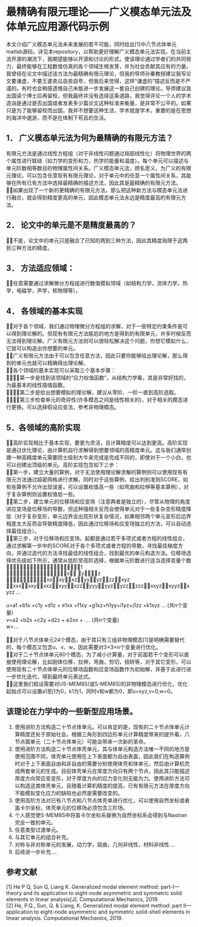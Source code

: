 # 最精确有限元理论——广义模态单元法及体单元应用源代码示例
  本文介绍广义模态单元法未来发展的若干可能，同时给出[1]中八节点体单元matlab源码，详见本repository，以帮助更好理解广义模态单元法实现。在当前主流开源的潮流下，我期望能够以开源和讨论的形式，使该理论通过学者们的共同努力，最终能够在工程数值仿真的各个领域生根发芽，并为社会贡献其应有的力量。我曾经在论文中描述该方法为最精确有限元理论，但我的导师孙秦教授建议我写论文要谦虚，不要王婆卖瓜自卖自夸，但我后来觉得，这样“谦虚的”描述反而是不严谨的。有时也会稍感遗憾自己未能进一步发展这一套自己创建的理论。导师建议我出国读个博士后再留校，但我最终并没有选择这条道路，我觉得评论一个人的学术造诣是通过是否出国或者发表多少篇论文这种标准来衡量，是非常不公平的。如果只是为了能够留校而出国，我并不想要这种生活，学术就是学术，重要的是在思想的海洋中遨游，而不是在体制下苟且的生活。

## 1． 广义模态单元法为何为最精确的有限元方法？
  有限元方法是通过线性方程组（对于非线性问题通过局部线性化）将物理世界的两个属性进行联结（如力学的变形和力，热学的能量和温度）。每个单元可以描述与单元阶数相等数目的物理属性间关系。广义模态单元法，顾名思义，为广义的有限元理论，可以包含任意现有有限元理论，对于单元中的任意一个属性间关系，其能够在所有已有方法中选择最精确的描述方法，因此其是最精确的有限元方法。<br>
如果出现了一个新的更精确的有限元方法，那么把这种新方法与模态单元法进行融合，就会得到精度更高的单元，因此模态单元法永远是精度最高的有限元方法。

## 2． 论文中的单元是不是精度最高的？
不是，论文中的单元只是融合了已知的两到三种方法，因此其精度局限于这两到三种方法的精度。

## 3． 方法适应领域：
任意需要通过求解微分方程组进行数值模拟领域（如结构力学，流体力学，热学，电磁学，声学，核物理等）。
    
## 4． 各领域的基本实现
对于各个领域，我们通过物理微分方程组的求解，对于一些特定约束条件是可以得到理论解的。但现有有限元方法尴尬的地方是得到的有限单元，许多时候反而无法得到理论解。广义有限元方法则可以很轻松解决这个问题，你想它模拟什么，它就可以构造出你想要的单元。<br>
广义有限元方法由于可以包含任意方法，因此只要你能够给出理论解，那么得到的单元也就可以精确得出理论解。<br>
各个领域的基本实现可以采取三个基本步骤：<br>
第一步是找到该领域的“应力权值函数”，从结构力学看，其是非常好找的，为最基本的线性插值函数。<br>
第二步是给出想要模拟的理论解，建议从零阶、一阶一直到高阶选取。<br>
第三步检查单元的奇异性(许多模态之间是线性相关的)，对于相关的模态进行更换。可以选择假设应变法，参考非物理模态。<br>

## 5．各领域的高阶实现
高阶实现相比于基本实现，要更为灵活，且计算精度可以达到更高。高阶实现是通过优化理论，由计算机自行求解得到想要领域的高精度单元。这与我们通常创建一种高精度单元需要院士级别大牛来完成是完成不同的，即使对于一个小白，也可以创建出顶级的单元。高阶实现包含如下三步：<br>
第一步，建立大量的算例，对于无法使用理论解求解的算例则可以使用现有有限元方法通过超密网格进行求解。同时对于这些算例，给出判别准则SCORE，如有些算例不允许出现误差，可以设置权值高一些（如弯曲和拉伸等基本算例），对于复杂算例则设置权值低一些。<br>
第二步，建立单元的位移场和应变场（注意两者是独立的），尽管从物理的角度讲应变场是位移场的导数，但这种强相关反而会使得单元对于一些复杂变形精度降低（对于复杂变形，单元边界会出现形状复杂情况，如果相邻两个单元变形后边界相差太大反而会导致精度降低，因此通过位移场和应变场独立的方法，可以自动选择最佳组合）。<br>
第三步，对于位移场和应变场，起都是通过若干多项式或者方程的线性组合，通过求解第一步中的SCORE对于各个多项式或者方程的导数，寻找最佳梯度方向，并通过迭代的方法寻找最佳的线性组合，找到最优的单元构造方法。位移场选择优先级如下所示，通常从低阶至高阶选择，根据单元阶数进行适当选择变量个数<br>
1<br>
x yz<br>
xxxyxzyyyzzzxyz<br>
xxxxxyxxzxyyxzzyyyyyzyzzzzzxxyzxyyzxyzz …<br>
<br>
u=a1 +b1x +c1y +d1z + e1xx +f1xy +g1xz+h1yy+i1yz+j1zz +k1xyz … (共n个变量)<br>
v=a2 +b2x +c2y +d2z + e2xx + …. (共n个变量)<br>
w=…<br>
<br>
对于八节点体单元24个模态，由于其只有三组非物理模态[1]是明确需要替代的，每个模态又包含u、v、w，因此需要对3×3×n个变量进行优化。<br>
对于二十节点体单元60个模态，为了减小计算量，对于前面若干个变形可以直接使用理论解，比如刚体位移，拉伸，弯曲，剪切，扭转等，对于其它变形，可以使用现有二十节点体单元的位移场函数和应变场函数作为初始解，并基于此进行进一步优化迭代，得到最终单元表达式。<br>
这里我们假设需要对US-MEM8S(或S-MEM8S)的非物理模态进行优化，优化起始点可以设置a1至j1为0，k1为1，同时v和w都为0，即u=xyz,v=0,w=0。<br>

## 该理论在力学中的一些新型应用场景。
1.	使用进阶方法构造二十节点体单元。可以肯定的是，现有的二十节点体单元计算精度还处于原始社会。根据三角形到四边形单元计算精度带来的提升看，八节点面单元（二十节点体单元）可能会带来一次新的革命。<br>
2.	使用进阶方法构造二十节点体壳单元，其与体单元构造方法唯一不同的地方是使用范围不同，体壳单元使用在上下表面都为自由表面，因此我们在构造算例时对于上下表面自由和非自由的需要分别使用体壳和体单元，然后由计算机完成两套单元的生成。目前体壳单元在厚度方向只有两个节点，因此其只能描述厚度方向常应变变形，对于厚度方向的应力变化则无能为力。使用进阶方法可以构造这类体壳单元，且随着计算机精度的提高，已有有限元方法在厚度方向不能模拟变化应力的缺陷也必然是需要改变的。<br>
3.	使用高阶方法对已有八节点和八节点体壳单进行优化，可以使用自然坐标或者笛卡尔坐标，体壳单元的位移场必须包含三阶场。
4.  个人感觉使S-MEM8S中将笛卡尔坐标系替换为自然坐标系会得到与Nastran完全一致的单元。<br>
5.	任意类型过渡单元。<br>
6.  与其它单元的组合补充。<br>
7.  对称与非对称单元的发展，动力学，屈曲，几何非线性，材料非线性....<br>
8.  后续进一步补充....<br>
## 参考文献
[1] He P Q, Sun Q, Liang K. Generalized modal element method: part-I—theory and its application to eight-node asymmetric and symmetric solid elements in linear analysis[J]. Computational Mechanics, 2019.<br>
[2] He, P.Q., Sun, Q. & Liang, K. Generalized modal element method: part II—application to eight-node asymmetric and symmetric solid-shell elements in linear analysis. Computational Mechanics, 2019. 
